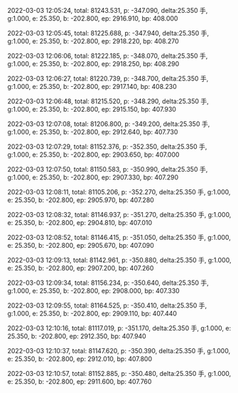 2022-03-03 12:05:24, total: 81243.531, p: -347.090, delta:25.350 手, g:1.000, e: 25.350, b: -202.800, ep: 2916.910, bp: 408.000

2022-03-03 12:05:45, total: 81225.688, p: -347.940, delta:25.350 手, g:1.000, e: 25.350, b: -202.800, ep: 2918.220, bp: 408.270

2022-03-03 12:06:06, total: 81222.185, p: -348.070, delta:25.350 手, g:1.000, e: 25.350, b: -202.800, ep: 2918.250, bp: 408.290

2022-03-03 12:06:27, total: 81220.739, p: -348.700, delta:25.350 手, g:1.000, e: 25.350, b: -202.800, ep: 2917.140, bp: 408.230

2022-03-03 12:06:48, total: 81215.520, p: -348.290, delta:25.350 手, g:1.000, e: 25.350, b: -202.800, ep: 2915.150, bp: 407.930

2022-03-03 12:07:08, total: 81206.800, p: -349.200, delta:25.350 手, g:1.000, e: 25.350, b: -202.800, ep: 2912.640, bp: 407.730

2022-03-03 12:07:29, total: 81152.376, p: -352.350, delta:25.350 手, g:1.000, e: 25.350, b: -202.800, ep: 2903.650, bp: 407.000

2022-03-03 12:07:50, total: 81150.583, p: -350.990, delta:25.350 手, g:1.000, e: 25.350, b: -202.800, ep: 2907.330, bp: 407.290

2022-03-03 12:08:11, total: 81105.206, p: -352.270, delta:25.350 手, g:1.000, e: 25.350, b: -202.800, ep: 2905.970, bp: 407.280

2022-03-03 12:08:32, total: 81146.937, p: -351.270, delta:25.350 手, g:1.000, e: 25.350, b: -202.800, ep: 2904.810, bp: 407.010

2022-03-03 12:08:52, total: 81146.415, p: -351.050, delta:25.350 手, g:1.000, e: 25.350, b: -202.800, ep: 2905.670, bp: 407.090

2022-03-03 12:09:13, total: 81142.961, p: -350.880, delta:25.350 手, g:1.000, e: 25.350, b: -202.800, ep: 2907.200, bp: 407.260

2022-03-03 12:09:34, total: 81156.234, p: -350.640, delta:25.350 手, g:1.000, e: 25.350, b: -202.800, ep: 2908.000, bp: 407.330

2022-03-03 12:09:55, total: 81164.525, p: -350.410, delta:25.350 手, g:1.000, e: 25.350, b: -202.800, ep: 2909.110, bp: 407.440

2022-03-03 12:10:16, total: 81117.019, p: -351.170, delta:25.350 手, g:1.000, e: 25.350, b: -202.800, ep: 2912.350, bp: 407.940

2022-03-03 12:10:37, total: 81147.620, p: -350.390, delta:25.350 手, g:1.000, e: 25.350, b: -202.800, ep: 2912.010, bp: 407.800

2022-03-03 12:10:57, total: 81152.885, p: -350.480, delta:25.350 手, g:1.000, e: 25.350, b: -202.800, ep: 2911.600, bp: 407.760